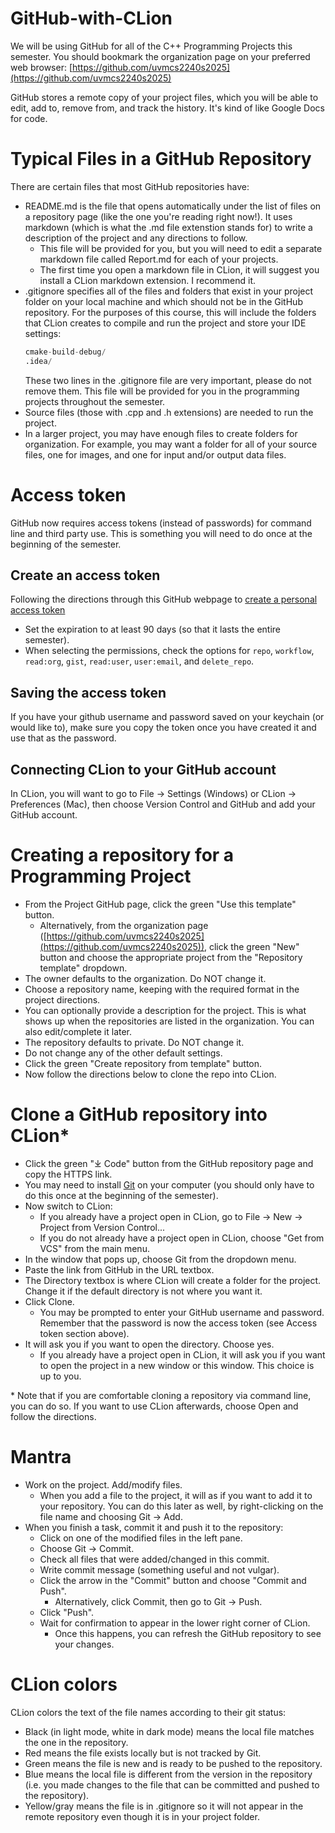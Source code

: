 # GitHub-with-CLion
We will be using GitHub for all of the C++ Programming Projects this semester. You should bookmark the organization page on your preferred web browser: [https://github.com/uvmcs2240s2025](https://github.com/uvmcs2240s2025)

GitHub stores a remote copy of your project files, which you will be able to edit, add to, remove from, and track the history. It's kind of like Google Docs for code.

# Typical Files in a GitHub Repository
There are certain files that most GitHub repositories have:
* README.md is the file that opens automatically under the list of files on a repository page (like the one you're reading right now!). It uses markdown (which is what the .md file extenstion stands for) to write a description of the project and any directions to follow.
    * This file will be provided for you, but you will need to edit a separate markdown file called Report.md for each of your projects.
    * The first time you open a markdown file in CLion, it will suggest you install a CLion markdown extension. I recommend it.
* .gitignore specifies all of the files and folders that exist in your project folder on your local machine and which should not be in the GitHub repository. For the purposes of this course, this will include the folders that CLion creates to compile and run the project and store your IDE settings:
    ```asm
    cmake-build-debug/
    .idea/
    ```
  These two lines in the .gitignore file are very important, please do not remove them. This file will be provided for you in the programming projects throughout the semester.
* Source files (those with .cpp and .h extensions) are needed to run the project.
* In a larger project, you may have enough files to create folders for organization. For example, you may want a folder for all of your source files, one for images, and one for input and/or output data files.

# Access token
GitHub now requires access tokens (instead of passwords) for command line and third party use. This is something you will need to do once at the beginning of the semester.
## Create an access token
Following the directions through this GitHub webpage to [create a personal access token](https://docs.github.com/en/github/authenticating-to-github/keeping-your-account-and-data-secure/creating-a-personal-access-token)
* Set the expiration to at least 90 days (so that it lasts the entire semester).
* When selecting the permissions, check the options for `repo`, `workflow`, `read:org`, `gist`, `read:user`, `user:email`, and `delete_repo`.

## Saving the access token
If you have your github username and password saved on your keychain (or would like to), make sure you copy the token once you have created it and use that as the password.

## Connecting CLion to your GitHub account
In CLion, you will want to go to File -> Settings (Windows) or CLion -> Preferences (Mac), then choose Version Control and GitHub and add your GitHub account.

# Creating a repository for a Programming Project
* From the Project GitHub page, click the green "Use this template" button.
    * Alternatively, from the organization page ([https://github.com/uvmcs2240s2025](https://github.com/uvmcs2240s2025)), click the green "New" button and choose the appropriate project from the "Repository template" dropdown.
* The owner defaults to the organization. Do NOT change it.
* Choose a repository name, keeping with the required format in the  project directions.
* You can optionally provide a description for the project. This is what shows up when the repositories are listed in the organization. You can also edit/complete it later.
* The repository defaults to private. Do NOT change it.
* Do not change any of the other default settings.
* Click the green "Create repository from template" button.
* Now follow the directions below to clone the repo into CLion.

# Clone a GitHub repository into CLion*
* Click the green "⤓ Code" button from the GitHub repository page and copy the HTTPS link.
* You may need to install [Git](https://git-scm.com/downloads) on your computer (you should only have to do this once at the beginning of the semester).
* Now switch to CLion:
    * If you already have a project open in CLion, go to File -> New -> Project from Version Control...
    * If you do not already have a project open in CLion, choose "Get from VCS" from the main menu.
* In the window that pops up, choose Git from the dropdown menu.
* Paste the link from GitHub in the URL textbox.
* The Directory textbox is where CLion will create a folder for the project. Change it if the default directory is not where you want it.
* Click Clone.
    * You may be prompted to enter your GitHub username and password. Remember that the password is now the access token (see Access token section above).
* It will ask you if you want to open the directory. Choose yes.
    * If you already have a project open in CLion, it will ask you if you want to open the project in a new window or this window. This choice is up to you.

\* Note that if you are comfortable cloning a repository via command line, you can do so. If you want to use CLion afterwards, choose Open and follow the directions.

# Mantra
* Work on the project. Add/modify files.
    * When you add a file to the project, it will as if you want to add it to your repository. You can do this later as well, by right-clicking on the file name and choosing Git -> Add.
* When you finish a task, commit it and push it to the repository:
    * Click on one of the modified files in the left pane.
    * Choose Git -> Commit.
    * Check all files that were added/changed in this commit.
    * Write commit message (something useful and not vulgar).
    * Click the arrow in the "Commit" button and choose "Commit and Push".
        * Alternatively, click Commit, then go to Git -> Push.
    * Click "Push".
    * Wait for confirmation to appear in the lower right corner of CLion.
        * Once this happens, you can refresh the GitHub repository to see your changes.
    
# CLion colors
CLion colors the text of the file names according to their git status:
* Black (in light mode, white in dark mode) means the local file matches the one in the repository.
* Red means the file exists locally but is not tracked by Git.
* Green means the file is new and is ready to be pushed to the repository.
* Blue means the local file is different from the version in the repository (i.e. you made changes to the file that can be committed and pushed to the repository).
* Yellow/gray means the file is in .gitignore so it will not appear in the remote repository even though it is in your project folder.
